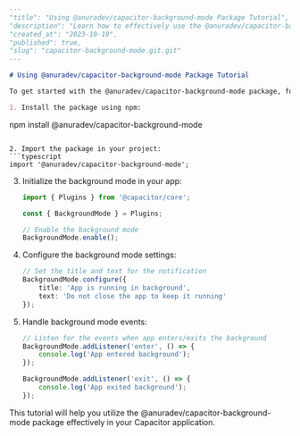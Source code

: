 ```markdown
---
"title": "Using @anuradev/capacitor-background-mode Package Tutorial",
"description": "Learn how to effectively use the @anuradev/capacitor-background-mode package for Capacitor applications.",
"created_at": "2023-10-10",
"published": true,
"slug": "capacitor-background-mode.git.git"
---

# Using @anuradev/capacitor-background-mode Package Tutorial

To get started with the @anuradev/capacitor-background-mode package, follow these steps:

1. Install the package using npm:
   ```
   npm install @anuradev/capacitor-background-mode
   ```

2. Import the package in your project:
   ```typescript
   import '@anuradev/capacitor-background-mode';
   ```

3. Initialize the background mode in your app:
   ```typescript
   import { Plugins } from '@capacitor/core';

   const { BackgroundMode } = Plugins;

   // Enable the background mode
   BackgroundMode.enable();
   ```

4. Configure the background mode settings:
   ```typescript
   // Set the title and text for the notification
   BackgroundMode.configure({
       title: 'App is running in background',
       text: 'Do not close the app to keep it running'
   });
   ```

5. Handle background mode events:
   ```typescript
   // Listen for the events when app enters/exits the background
   BackgroundMode.addListener('enter', () => {
       console.log('App entered background');
   });

   BackgroundMode.addListener('exit', () => {
       console.log('App exited background');
   });
   ```

This tutorial will help you utilize the @anuradev/capacitor-background-mode package effectively in your Capacitor application.
```
```  